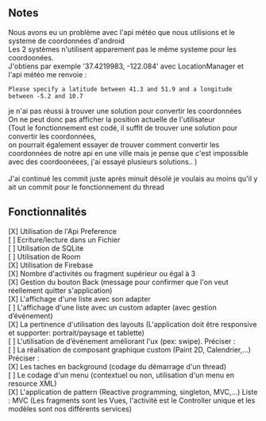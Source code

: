 ## Notes
Nous avons eu un problème avec l'api météo que nous utilisions et le systeme de coordonnées d'android
<br>
Les 2 systèmes n'utilisent apparement pas le même systeme pour les coordoonées.
<br>
J'obtiens par exemple '37.4219983, -122.084' avec LocationManager et  l'api météo me renvoie :
<br>
```text
Please specify a latitude between 41.3 and 51.9 and a longitude between -5.2 and 10.7
```
je n'ai pas réussi à trouver une solution pour convertir les coordonnées
<br>
On ne peut donc pas afficher la position actuelle de l'utilisateur
<br>
(Tout le fonctionnement est codé, il suffit de trouver une solution pour convertir les coordonnées,
<br>
on pourrait également essayer de trouver comment convertir les coordonnées de notre api en une ville mais je pense que c'est impossible avec des coordoonéees,
j'ai essayé plusieurs solutions.. )
<br>
<br>
J'ai continué les commit juste après minuit désolé je voulais au moins qu'il y ait un commit pour le fonctionnement du thread
## Fonctionnalités

[X] Utilisation de l'Api Preference
<br>
[ ] Ecriture/lecture dans un Fichier
<br>
[ ] Utilisation de SQLite
<br>
[ ] Utilisation de Room
<br>
[X] Utilisation de Firebase
<br>
[X] Nombre d'activités ou fragment supérieur ou égal à 3
<br>
[X] Gestion du bouton Back (message pour confirmer que l'on veut réellement quitter s'application)
<br>
[X] L'affichage d'une liste avec son adapter
<br>
[ ] L'affichage d'une liste avec un custom adapter (avec gestion d’événement)
<br>
[X] La pertinence d'utilisation des layouts (L'application doit être responsive et supporter: portrait/paysage et tablette)
<br>
[ ] L'utilisation de d’événement améliorant l'ux (pex: swipe). Préciser :
<br>
[ ] La réalisation de composant graphique custom (Paint 2D, Calendrier,...) Préciser :
<br>
[X] Les taches en background (codage du démarrage d'un thread)
<br>
[ ] Le codage d'un menu (contextuel ou non, utilisation d'un menu en resource XML)
<br>
[X] L'application de pattern (Reactive programming, singleton, MVC,...) Liste :
MVC (Les fragments sont les Vues, l'activité est le Controller unique et les modèles sont nos différents services)
